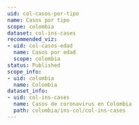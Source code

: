 ```yaml
---
uid: col-casos-por-tipo
name: Casos por tipo
scope: colombia
dataset: col-ins-cases
recommended_viz:
- uid: col-casos-edad
  name: Casos por edad
  scope: colombia
status: Published
scope_info:
- uid: colombia
  name: Colombia
dataset_info:
- uid: col-ins-cases
  name: Casos de coronavirus en Colombia
  path: colombia/ins-col/col-ins-cases
---
```



